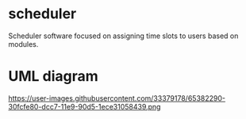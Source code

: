 # scheduler
Scheduler software focused on assigning time slots to users based on modules.

# UML diagram
https://user-images.githubusercontent.com/33379178/65382290-30fcfe80-dcc7-11e9-90d5-1ece31058439.png

